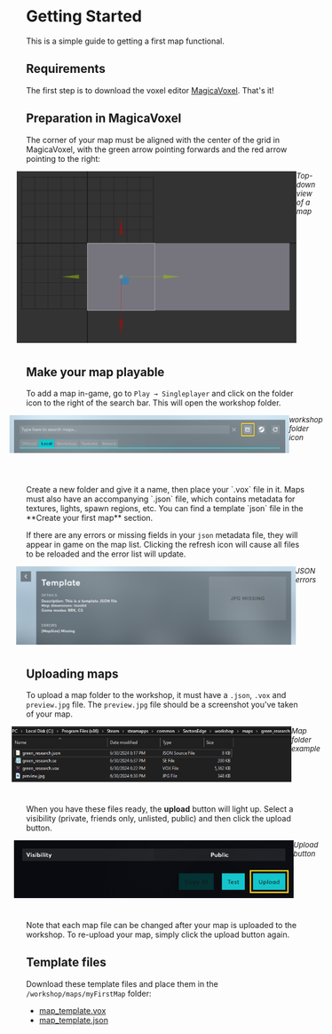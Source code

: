 # Getting Started

This is a simple guide to getting a first map functional.


## Requirements

The first step is to download the voxel editor [MagicaVoxel](https://ephtracy.github.io/). That's it!


## Preparation in MagicaVoxel

The corner of your map must be aligned with the center of the grid in MagicaVoxel, with the green arrow pointing forwards and the red arrow pointing to the right:

<div style="justify-content: center; display: flex; margin-top:10px; font-size: 13px; margin-bottom: 40px">
<img src="./public/alignment.png" alt="MagicaVoxel Alignment"/>
    <span><i>Top-down view of a map</i></span>
</div>
 

## Make your map playable

To add a map in-game, go to `Play → Singleplayer` and click on the folder icon to the right of the search bar. This will open the workshop folder.

<div style="justify-content: center; display: flex; margin-top:10px; font-size: 13px; margin-bottom: 40px">
<img src="./public/folderbutton.png" alt="In-game workshop folder icon"/>
<br/>
<i>workshop folder icon</i>
</div>
<br/>
Create a new folder and give it a name, then place your `.vox` file in it. Maps must also have an accompanying `.json` file, which contains metadata for textures, lights, spawn regions, etc.
You can find a template `json` file in the **Create your first map** section.

If there are any errors or missing fields in your `json` metadata file, they will appear in game on the map list. Clicking the refresh icon will cause all files to be reloaded and the error list will update.

<div style="justify-content: center; display: flex; margin-top:10px; font-size: 13px; margin-bottom: 40px">
<img src="./public/errors.png" alt="JSON errors"/>
    <span><i>JSON errors</i></span>
</div>


## Uploading maps

To upload a map folder to the workshop, it must have a `.json`, `.vox` and `preview.jpg` file. The `preview.jpg` file should be a screenshot you've taken of your map.

<div style="justify-content: center; display: flex; margin-top:10px; font-size: 13px; margin-bottom: 40px">
<img src="./public/folderexample.png" alt="Map folder example"/>
    <span><i>Map folder example</i></span>
</div>


When you have these files ready, the **upload** button will light up. Select a visibility (private, friends only, unlisted, public) and then click the upload button.

<div style="justify-content: center; display: flex; margin-top:10px; font-size: 13px; margin-bottom: 40px">
<img src="./public/uploadbutton.png" alt="Upload button"/>
    <span><i>Upload button</i></span>
</div>

Note that each map file can be changed after your map is uploaded to the workshop. To re-upload your map, simply click the upload button again.


## Template files

Download these template files and place them in the `/workshop/maps/myFirstMap` folder:

* [map_template.vox](./public/Map_Template.vox)
* [map_template.json](./public/map_template.json)